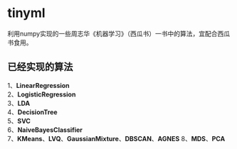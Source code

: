 # tinyml
利用numpy实现的一些周志华《机器学习》（西瓜书）一书中的算法，宜配合西瓜书食用。
## 已经实现的算法
1、**LinearRegression**  
2、**LogisticRegression**  
3、**LDA**  
4、**DecisionTree**  
5、**SVC**  
6、**NaiveBayesClassifier**  
7、**KMeans**、**LVQ**、**GaussianMixture**、**DBSCAN**、**AGNES**
8、**MDS**、**PCA**
